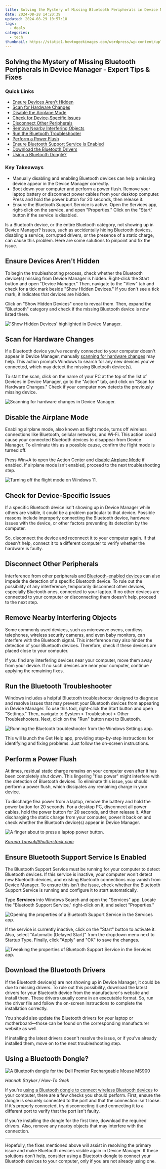 ```yaml
---
title: Solving the Mystery of Missing Bluetooth Peripherals in Device Manager - Expert Tips & Fixes
date: 2024-08-28 14:20:39
updated: 2024-08-29 10:57:18
tags:
  - deals
categories:
  - tech
thumbnail: https://static1.howtogeekimages.com/wordpress/wp-content/uploads/2023/11/52679485943_cba7ff7d76_o-3.jpg
---
```


## Solving the Mystery of Missing Bluetooth Peripherals in Device Manager - Expert Tips & Fixes

### Quick Links

* [Ensure Devices Aren't Hidden](https://win-amazing.techidaily.com/microsoft-windows-bluetooth-driver-versioning-downloads-and-updates-for-windows-11-10-8-and-7/)
* [Scan for Hardware Changes](https://iphone-unlock.techidaily.com/how-to-unlock-disabled-iphone-6-plusipad-without-computer-drfone-by-drfone-ios/)
* [Disable the Airplane Mode](https://fox-blue.techidaily.com/video-files-how-many-can-fit-in-128gb/)
* [Check for Device-Specific Issues](https://digital-screen-recording.techidaily.com/2024-approved-elite-hd-recorder-series-with-top-performances/)
* [Disconnect Other Peripherals](https://digital-screen-recording.techidaily.com/new-streamline-slides-to-cinematic-content-for-2024/)
* [Remove Nearby Interfering Objects](https://screen-sharing-recording.techidaily.com/new-enhance-obs-transcoding-troubleshooting-guide-for-2024/)
* [Run the Bluetooth Troubleshooter](https://article-files.techidaily.com/2024-approved-accelerating-videos-an-easy-start-with-snapchat/)
* [Perform a Power Flush](https://instagram-video-files.techidaily.com/updated-mastering-instagram-video-length-constraints-explained-for-2024/)
* [Ensure Bluetooth Support Service Is Enabled](https://apple-account.techidaily.com/how-to-reset-the-security-questions-of-your-apple-id-on-your-apple-iphone-8-plus-by-drfone-ios/)
* [Download the Bluetooth Drivers](https://instagram-clips.techidaily.com/new-8-best-popular-instagram-after-effects-templates-for-2024/)
* [Using a Bluetooth Dongle?](https://on-screen-recording.techidaily.com/building-brilliance-top-6-minecraft-homes/)

### Key Takeaways

* Manually disabling and enabling Bluetooth devices can help a missing device appear in the Device Manager correctly.
* Boot down your computer and perform a power flush. Remove your laptop battery or disconnect power cables from your desktop computer. Press and hold the power button for 20 seconds, then release it.
* Ensure the Bluetooth Support Service is active. Open the Services app, right-click on the service, and open "Properties." Click on the "Start" button if the service is disabled.

 Is a Bluetooth device, or the entire Bluetooth category, not showing up in Device Manager? Issues, such as accidentally hiding Bluetooth devices, disabling a service, corrupted drivers, or the presence of a static charge, can cause this problem. Here are some solutions to pinpoint and fix the issue.

##  Ensure Devices Aren't Hidden

 To begin the troubleshooting process, check whether the Bluetooth device(s) missing from Device Manager is hidden. Right-click the Start button and open "Device Manager." Then, navigate to the "View" tab and check for a tick mark beside "Show Hidden Devices." If you don't see a tick mark, it indicates that devices are hidden.

 Click on "Show Hidden Devices" once to reveal them. Then, expand the "Bluetooth" category and check if the missing Bluetooth device is now listed there.

!['Show Hidden Devices' highlighted in Device Manager.](https://static1.howtogeekimages.com/wordpress/wp-content/uploads/2024/01/4-view-hidden-devices-device-manager.jpg) 

##  Scan for Hardware Changes

 If a Bluetooth device you've recently connected to your computer doesn't appear in Device Manager, manually [scanning for hardware changes](https://youtube-blog.techidaily.com/ed-the-backstage-pass-creating-content-that-works-for-2024/) may help. This action prompts Windows to search for any new devices you've connected, which may detect the missing Bluetooth device(s).

 To start the scan, click on the name of your PC at the top of the list of Devices in Device Manager, go to the "Action" tab, and click on "Scan for Hardware Changes." Check if your computer now detects the previously missing device.

![Scanning for hardware changes in Device Manager.](https://static1.howtogeekimages.com/wordpress/wp-content/uploads/2024/02/scanning-for-hardware-changes-in-device-manager-1.jpg) 

##  Disable the Airplane Mode

 Enabling airplane mode, also known as flight mode, turns off wireless connections like Bluetooth, cellular networks, and Wi-Fi. This action could cause your connected Bluetooth devices to disappear from Device Manager. To eliminate this as a possible cause, confirm the flight mode is turned off.

 Press Win+A to open the Action Center and [disable Airplane Mode](https://hardware-help.techidaily.com/jersey-boys/) if enabled. If airplane mode isn't enabled, proceed to the next troubleshooting step.

![Turning off the flight mode on Windows 11.](https://static1.howtogeekimages.com/wordpress/wp-content/uploads/2024/02/1-turning-off-the-flight-mode-on-windows-11.jpg) 

##  Check for Device-Specific Issues

 If a specific Bluetooth device isn't showing up in Device Manager while others are visible, it could be a problem particular to that device. Possible reasons include improperly connecting the Bluetooth device, hardware issues with the device, or other factors preventing its detection by the computer.

 So, disconnect the device and reconnect it to your computer again. If that doesn't help, connect it to a different computer to verify whether the hardware is faulty.

##  Disconnect Other Peripherals

 Interference from other peripherals and [Bluetooth-enabled devices](https://article-posts.techidaily.com/2024-approved-insta-to-tik-integration-masterclass/) can also impede the detection of a specific Bluetooth device. To rule out the possibility of any interference, temporarily disconnect other devices, especially Bluetooth ones, connected to your laptop. If no other devices are connected to your computer or disconnecting them doesn't help, proceed to the next step.

##  Remove Nearby Interfering Objects

 Some commonly used devices, such as microwave ovens, cordless telephones, wireless security cameras, and even baby monitors, can interfere with the Bluetooth signal. This interference may also hinder the detection of your Bluetooth devices. Therefore, check if these devices are placed close to your computer.

 If you find any interfering devices near your computer, move them away from your device. If no such devices are near your computer, continue applying the remaining fixes.

##  Run the Bluetooth Troubleshooter

 Windows includes a helpful Bluetooth troubleshooter designed to diagnose and resolve issues that may prevent your Bluetooth devices from appearing in Device Manager. To use this tool, right-click the Start button and open "Settings." Then, navigate to System > Troubleshoot > Other Troubleshooters. Next, click on the "Run" button next to Bluetooth.

![Running the Bluetooth troubleshooter from the Windows Settings app.](https://static1.howtogeekimages.com/wordpress/wp-content/uploads/2024/02/2-running-the-bluetooth-troubleshooter-from-the-windows-settings-app.jpg) 

 This will launch the Get Help app, providing step-by-step instructions for identifying and fixing problems. Just follow the on-screen instructions.

##  Perform a Power Flush

 At times, residual static charge remains on your computer even after it has been completely shut down. This lingering "flea power" might interfere with the detection of Bluetooth devices. To eliminate this issue, you should perform a power flush, which dissipates any remaining charge in your device.

 To discharge flea power from a laptop, remove the battery and hold the power button for 20 seconds. For a desktop PC, disconnect all power cables, hold the power button for 20 seconds, and then release it. After discharging the static charge from your computer, power it back on and check whether the Bluetooth device(s) appear in Device Manager.

![A finger about to press a laptop power button.](https://static1.howtogeekimages.com/wordpress/wp-content/uploads/2021/08/power_button_hero_1.jpg) 

_[Karuna Tansuk/Shutterstock.com](https://www.shutterstock.com/image-photo/finger-pressing-power-button-on-laptop-611043209)_

##  Ensure Bluetooth Support Service Is Enabled

 The Bluetooth Support Service must be running for your computer to detect Bluetooth devices. If this service is inactive, your computer won't detect new Bluetooth devices, and existing Bluetooth connections may vanish from Device Manager. To ensure this isn't the issue, check whether the Bluetooth Support Service is running and configure it to start automatically.

 Type **Services** into Windows Search and open the "Services" app. Locate the "Bluetooth Support Service," right-click on it, and select "Properties."

![Opening the properties of a Bluetooth Support Service in the Services app.](https://static1.howtogeekimages.com/wordpress/wp-content/uploads/2024/02/3-opening-the-properties-of-a-bluetooth-support-service-in-the-services-app.jpg) 

 If the service is currently inactive, click on the "Start" button to activate it. Also, select "Automatic (Delayed Start)" from the dropdown menu next to Startup Type. Finally, click "Apply" and "OK" to save the changes.

![Tweaking the properties of Bluetooth Support Service in the Services app.](https://static1.howtogeekimages.com/wordpress/wp-content/uploads/2024/02/4-tweaking-the-properties-of-bluetooth-support-service-in-the-services-app.jpg) 

##  Download the Bluetooth Drivers

 If the Bluetooth device(s) are not showing up in Device Manager, it could be due to missing drivers. To rule out this possibility, download the latest drivers for your Bluetooth device from the manufacturer's website and install them. These drivers usually come in an executable format. So, run the driver file and follow the on-screen instructions to complete the installation correctly.

 You should also update the Bluetooth drivers for your laptop or motherboard—those can be found on the corresponding manufacturer website as well.

 If installing the latest drivers doesn't resolve the issue, or if you've already installed them, move on to the next troubleshooting step.

##  Using a Bluetooth Dongle?

![A Bluetooth dongle for the Dell Premier Rechargeable Mouse MS900](https://static1.howtogeekimages.com/wordpress/wp-content/uploads/2023/02/52704497301_b0f717b758_c.jpg) 

_Hannah Stryker / How-To Geek_

 If you're [using a Bluetooth dongle to connect wireless Bluetooth devices](https://screen-sharing-recording.techidaily.com/new-2024-approved-ultimate-guide-to-iphone-7-screen-recording/) to your computer, there are a few checks you should perform. First, ensure the dongle is securely connected to the port and that the connection isn't loose. If it's properly connected, try disconnecting it and connecting it to a different port to verify that the port isn't faulty.

 If you're installing the dongle for the first time, download the required drivers. Also, remove any nearby objects that may interfere with the connection.

---

 Hopefully, the fixes mentioned above will assist in resolving the primary issue and make Bluetooth devices visible again in Device Manager. If these solutions don't help, consider using a Bluetooth dongle to connect your Bluetooth devices to your computer, only if you are not already using one.

<ins class="adsbygoogle"
     style="display:block"
     data-ad-format="autorelaxed"
     data-ad-client="ca-pub-7571918770474297"
     data-ad-slot="1223367746"></ins>



<ins class="adsbygoogle"
     style="display:block"
     data-ad-client="ca-pub-7571918770474297"
     data-ad-slot="8358498916"
     data-ad-format="auto"
     data-full-width-responsive="true"></ins>

